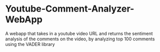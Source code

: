 # Youtube-Comment-Analyzer-WebApp
A webapp that takes in a youtube video URL and returns the sentiment analysis of the comments on the video, by analyzing top 100 comments using the VADER library

